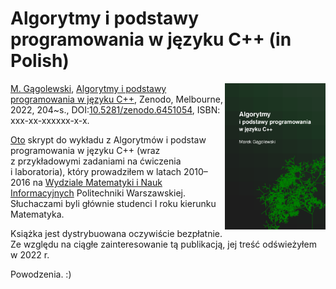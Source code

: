 # Algorytmy i podstawy programowania w języku C++ (in Polish)

<img src="aipp-okladka.png" align="right" height="234" />

[M. Gągolewski](https://www.gagolewski.com),
[Algorytmy i podstawy programowania w języku C++](aipp.pdf),
Zenodo, Melbourne, 2022, 204~s.,
DOI:[10.5281/zenodo.6451054](https://dx.doi.org/10.5281/zenodo.6451054),
ISBN: xxx-xx-xxxxxx-x-x.

[Oto](aipp.pdf) skrypt do wykładu z Algorytmów i podstaw programowania
w języku C++ (wraz z przykładowymi zadaniami na ćwiczenia i laboratoria),
który prowadziłem w latach 2010–2016 na
[Wydziale Matematyki i Nauk Informacyjnych](http://www.mini.pw.edu.pl)
Politechniki Warszawskiej.
Słuchaczami byli głównie studenci I roku kierunku Matematyka.

Książka jest dystrybuowana oczywiście bezpłatnie.
Ze względu na ciągłe zainteresowanie tą publikacją, jej treść
odświeżyłem w 2022 r.

Powodzenia. :)
